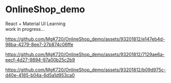 # OnlineShop_demo
React + Material UI Learning <br>
work in progress... <br>

https://github.com/MgK720/OnlineShop_demo/assets/93201812/e147eb4d-98ba-4279-8ee7-27b874c06ffe

https://github.com/MgK720/OnlineShop_demo/assets/93201812/7129ae6a-eecf-4d27-9894-97a00b25c2b9

https://github.com/MgK720/OnlineShop_demo/assets/93201812/b09d975c-d40e-4185-b04a-6d5a1d953ca0






